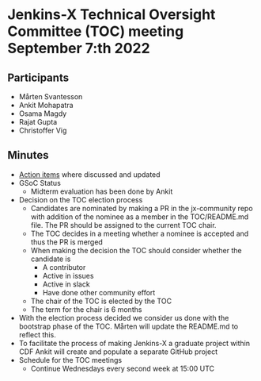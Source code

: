 # Jenkins-X Technical Oversight Committee (TOC) meeting September 7:th 2022

## Participants

- Mårten Svantesson
- Ankit Mohapatra
- Osama Magdy
- Rajat Gupta
- Christoffer Vig

## Minutes

- [Action items](https://github.com/orgs/jenkins-x/projects/21/views/1) where discussed and updated
- GSoC Status
  - Midterm evaluation has been done by Ankit
- Decision on the TOC election process
  - Candidates are nominated by making a PR in the jx-community repo with addition of the nominee as a member in the TOC/README.md file. The PR should be assigned to the current TOC chair.
  - The TOC decides in a meeting whether a nominee is accepted and thus the PR is merged
  - When making the decision the TOC should consider whether the candidate is
    - A contributor
    - Active in issues
    - Active in slack
    - Have done other community effort
  - The chair of the TOC is elected by the TOC
  - The term for the chair is 6 months
- With the election process decided we consider us done with the bootstrap phase of the TOC. Mårten will update the README.md to reflect this.
- To facilitate the process of making Jenkins-X a graduate project within CDF Ankit will create and populate a separate GitHub project
- Schedule for the TOC meetings
  - Continue Wednesdays every second week at 15:00 UTC
